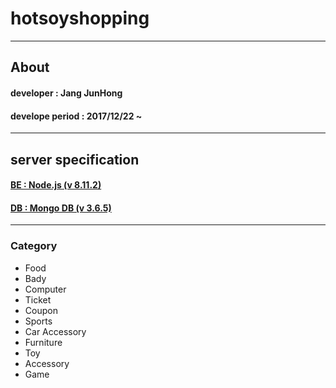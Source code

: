 hotsoyshopping
==============
---

## About
#### developer : Jang JunHong
#### develope period : 2017/12/22 ~
---

## server specification
#### [BE : Node.js  (v 8.11.2)](https://nodejs.org/dist/v8.11.2/node-v8.11.2-x64.msi)
#### [DB : Mongo DB (v 3.6.5)](http://downloads.mongodb.org/win32/mongodb-win32-x86_64-2008plus-ssl-3.6.5-signed.msi?_ga=2.244596613.1435300983.1527570277-1218897013.1527570277)
---

### Category
* Food
* Bady
* Computer
* Ticket
* Coupon
* Sports
* Car Accessory
* Furniture
* Toy
* Accessory
* Game